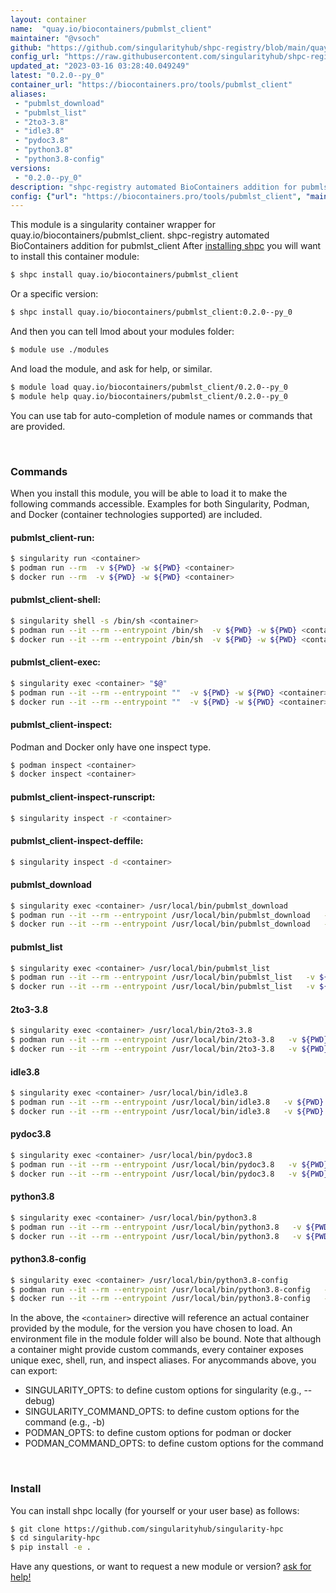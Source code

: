 ```yaml
---
layout: container
name:  "quay.io/biocontainers/pubmlst_client"
maintainer: "@vsoch"
github: "https://github.com/singularityhub/shpc-registry/blob/main/quay.io/biocontainers/pubmlst_client/container.yaml"
config_url: "https://raw.githubusercontent.com/singularityhub/shpc-registry/main/quay.io/biocontainers/pubmlst_client/container.yaml"
updated_at: "2023-03-16 03:28:40.049249"
latest: "0.2.0--py_0"
container_url: "https://biocontainers.pro/tools/pubmlst_client"
aliases:
 - "pubmlst_download"
 - "pubmlst_list"
 - "2to3-3.8"
 - "idle3.8"
 - "pydoc3.8"
 - "python3.8"
 - "python3.8-config"
versions:
 - "0.2.0--py_0"
description: "shpc-registry automated BioContainers addition for pubmlst_client"
config: {"url": "https://biocontainers.pro/tools/pubmlst_client", "maintainer": "@vsoch", "description": "shpc-registry automated BioContainers addition for pubmlst_client", "latest": {"0.2.0--py_0": "sha256:8e30c46aad2b82b2e2e4ab37c9f870384b139c888c8f432908b2b55e3a856b11"}, "tags": {"0.2.0--py_0": "sha256:8e30c46aad2b82b2e2e4ab37c9f870384b139c888c8f432908b2b55e3a856b11"}, "docker": "quay.io/biocontainers/pubmlst_client", "aliases": {"pubmlst_download": "/usr/local/bin/pubmlst_download", "pubmlst_list": "/usr/local/bin/pubmlst_list", "2to3-3.8": "/usr/local/bin/2to3-3.8", "idle3.8": "/usr/local/bin/idle3.8", "pydoc3.8": "/usr/local/bin/pydoc3.8", "python3.8": "/usr/local/bin/python3.8", "python3.8-config": "/usr/local/bin/python3.8-config"}}
---
```


This module is a singularity container wrapper for quay.io/biocontainers/pubmlst_client.
shpc-registry automated BioContainers addition for pubmlst_client
After [installing shpc](#install) you will want to install this container module:


```bash
$ shpc install quay.io/biocontainers/pubmlst_client
```

Or a specific version:

```bash
$ shpc install quay.io/biocontainers/pubmlst_client:0.2.0--py_0
```

And then you can tell lmod about your modules folder:

```bash
$ module use ./modules
```

And load the module, and ask for help, or similar.

```bash
$ module load quay.io/biocontainers/pubmlst_client/0.2.0--py_0
$ module help quay.io/biocontainers/pubmlst_client/0.2.0--py_0
```

You can use tab for auto-completion of module names or commands that are provided.

<br>

### Commands

When you install this module, you will be able to load it to make the following commands accessible.
Examples for both Singularity, Podman, and Docker (container technologies supported) are included.

#### pubmlst_client-run:

```bash
$ singularity run <container>
$ podman run --rm  -v ${PWD} -w ${PWD} <container>
$ docker run --rm  -v ${PWD} -w ${PWD} <container>
```

#### pubmlst_client-shell:

```bash
$ singularity shell -s /bin/sh <container>
$ podman run --it --rm --entrypoint /bin/sh  -v ${PWD} -w ${PWD} <container>
$ docker run --it --rm --entrypoint /bin/sh  -v ${PWD} -w ${PWD} <container>
```

#### pubmlst_client-exec:

```bash
$ singularity exec <container> "$@"
$ podman run --it --rm --entrypoint ""  -v ${PWD} -w ${PWD} <container> "$@"
$ docker run --it --rm --entrypoint ""  -v ${PWD} -w ${PWD} <container> "$@"
```

#### pubmlst_client-inspect:

Podman and Docker only have one inspect type.

```bash
$ podman inspect <container>
$ docker inspect <container>
```

#### pubmlst_client-inspect-runscript:

```bash
$ singularity inspect -r <container>
```

#### pubmlst_client-inspect-deffile:

```bash
$ singularity inspect -d <container>
```


#### pubmlst_download

```bash
$ singularity exec <container> /usr/local/bin/pubmlst_download
$ podman run --it --rm --entrypoint /usr/local/bin/pubmlst_download   -v ${PWD} -w ${PWD} <container> -c " $@"
$ docker run --it --rm --entrypoint /usr/local/bin/pubmlst_download   -v ${PWD} -w ${PWD} <container> -c " $@"
```


#### pubmlst_list

```bash
$ singularity exec <container> /usr/local/bin/pubmlst_list
$ podman run --it --rm --entrypoint /usr/local/bin/pubmlst_list   -v ${PWD} -w ${PWD} <container> -c " $@"
$ docker run --it --rm --entrypoint /usr/local/bin/pubmlst_list   -v ${PWD} -w ${PWD} <container> -c " $@"
```


#### 2to3-3.8

```bash
$ singularity exec <container> /usr/local/bin/2to3-3.8
$ podman run --it --rm --entrypoint /usr/local/bin/2to3-3.8   -v ${PWD} -w ${PWD} <container> -c " $@"
$ docker run --it --rm --entrypoint /usr/local/bin/2to3-3.8   -v ${PWD} -w ${PWD} <container> -c " $@"
```


#### idle3.8

```bash
$ singularity exec <container> /usr/local/bin/idle3.8
$ podman run --it --rm --entrypoint /usr/local/bin/idle3.8   -v ${PWD} -w ${PWD} <container> -c " $@"
$ docker run --it --rm --entrypoint /usr/local/bin/idle3.8   -v ${PWD} -w ${PWD} <container> -c " $@"
```


#### pydoc3.8

```bash
$ singularity exec <container> /usr/local/bin/pydoc3.8
$ podman run --it --rm --entrypoint /usr/local/bin/pydoc3.8   -v ${PWD} -w ${PWD} <container> -c " $@"
$ docker run --it --rm --entrypoint /usr/local/bin/pydoc3.8   -v ${PWD} -w ${PWD} <container> -c " $@"
```


#### python3.8

```bash
$ singularity exec <container> /usr/local/bin/python3.8
$ podman run --it --rm --entrypoint /usr/local/bin/python3.8   -v ${PWD} -w ${PWD} <container> -c " $@"
$ docker run --it --rm --entrypoint /usr/local/bin/python3.8   -v ${PWD} -w ${PWD} <container> -c " $@"
```


#### python3.8-config

```bash
$ singularity exec <container> /usr/local/bin/python3.8-config
$ podman run --it --rm --entrypoint /usr/local/bin/python3.8-config   -v ${PWD} -w ${PWD} <container> -c " $@"
$ docker run --it --rm --entrypoint /usr/local/bin/python3.8-config   -v ${PWD} -w ${PWD} <container> -c " $@"
```



In the above, the `<container>` directive will reference an actual container provided
by the module, for the version you have chosen to load. An environment file in the
module folder will also be bound. Note that although a container
might provide custom commands, every container exposes unique exec, shell, run, and
inspect aliases. For anycommands above, you can export:

 - SINGULARITY_OPTS: to define custom options for singularity (e.g., --debug)
 - SINGULARITY_COMMAND_OPTS: to define custom options for the command (e.g., -b)
 - PODMAN_OPTS: to define custom options for podman or docker
 - PODMAN_COMMAND_OPTS: to define custom options for the command

<br>

### Install

You can install shpc locally (for yourself or your user base) as follows:

```bash
$ git clone https://github.com/singularityhub/singularity-hpc
$ cd singularity-hpc
$ pip install -e .
```

Have any questions, or want to request a new module or version? [ask for help!](https://github.com/singularityhub/singularity-hpc/issues)